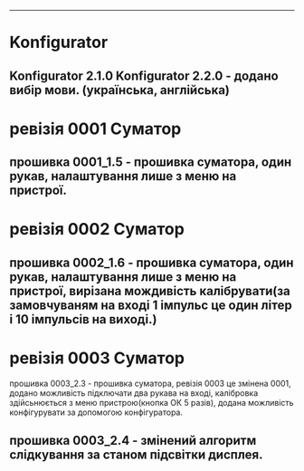 -------------------------------------------------------------------------------------
# Konfigurator

Konfigurator 2.1.0
Konfigurator 2.2.0 - додано вибір мови. (українська, англійська)
-------------------------------------------------------------------------------------
# ревізія 0001 Суматор

прошивка 0001_1.5 - прошивка суматора, один рукав, налаштування лише з меню на пристрої.
-------------------------------------------------------------------------------------
# ревізія 0002 Суматор 

прошивка 0002_1.6 - прошивка суматора, один рукав, налаштування лише з меню на пристрої, вирізана мождивість калібрувати(за замовчуваням на вході 1 імпульс це один літер і 10 імпульсів на виході.)
-------------------------------------------------------------------------------------
# ревізія 0003 Суматор 

прошивка 0003_2.3 - прошивка суматора, ревізія 0003 це змінена 0001, додано можливість підключати два рукава на вході, калібровка здійсьнюється з меню пристрою(кнопка ОК 5 разів), додана можливість конфігурувати за допомогою конфігуратора.

прошивка 0003_2.4 - змінений алгоритм слідкування за станом підсвітки дисплея.
-------------------------------------------------------------------------------------

